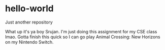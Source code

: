 # hello-world
Just another repository

What up it's ya boy Srujan. I'm just doing this assignment for my CSE class lmao.
Gotta finish this quick so I can go play Animal Crossing: New Horizons on my Nintendo Switch.
